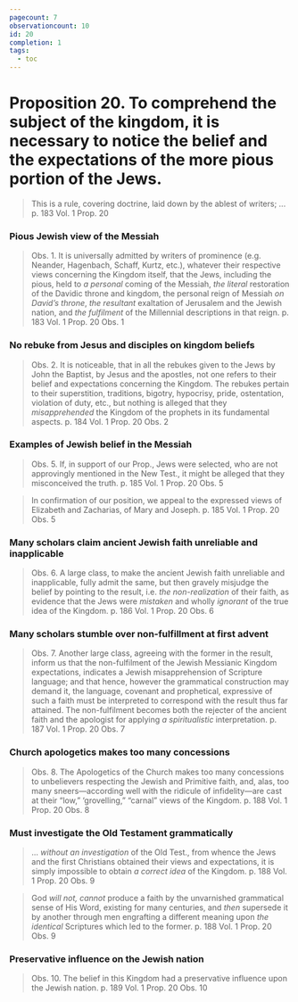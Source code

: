 ```yaml
---
pagecount: 7
observationcount: 10
id: 20
completion: 1
tags:
  - toc
---
```

# Proposition 20. To comprehend the subject of the kingdom, it is necessary to notice the belief and the expectations of the more pious portion of the Jews.

>This is a rule, covering doctrine, laid down by the ablest of writers; ...
>p. 183 Vol. 1 Prop. 20
### Pious Jewish view of the Messiah
>Obs. 1. It is universally admitted by writers of prominence (e.g. Neander, Hagenbach, Schaff, Kurtz, etc.), whatever their respective views concerning the Kingdom itself, that the Jews, including the pious, held to *a personal* coming of the Messiah, *the literal* restoration of the Davidic throne and kingdom, the personal reign of Messiah *on David’s throne*, *the resultant* exaltation of Jerusalem and the Jewish nation, and *the fulfilment* of the Millennial descriptions in that reign.
>p. 183 Vol. 1 Prop. 20 Obs. 1
### No rebuke from Jesus and disciples on kingdom beliefs
>Obs. 2. It is noticeable, that in all the rebukes given to the Jews by John the Baptist, by Jesus and the apostles, not one refers to their belief and expectations concerning the Kingdom. The rebukes pertain to their superstition, traditions, bigotry, hypocrisy, pride, ostentation, violation of duty, etc., but nothing is alleged that they *misapprehended* the Kingdom of the prophets in its fundamental aspects.
>p. 184 Vol. 1 Prop. 20 Obs. 2
### Examples of Jewish belief in the Messiah
>Obs. 5. If, in support of our Prop., Jews were selected, who are not approvingly mentioned in the New Test., it might be alleged that they misconceived the truth.
>p. 185 Vol. 1 Prop. 20 Obs. 5

>In confirmation of our position, we appeal to the expressed views of Elizabeth and Zacharias, of Mary and Joseph.
>p. 185 Vol. 1 Prop. 20 Obs. 5
### Many scholars claim ancient Jewish faith unreliable and inapplicable
>Obs. 6. A large class, to make the ancient Jewish faith unreliable and inapplicable, fully admit the same, but then gravely misjudge the belief by pointing to the result, i.e. *the non-realization* of their faith, as evidence that the Jews were *mistaken* and wholly *ignorant* of the true idea of the Kingdom.
>p. 186 Vol. 1 Prop. 20 Obs. 6
### Many scholars stumble over non-fulfillment at first advent
>Obs. 7. Another large class, agreeing with the former in the result, inform us that the non-fulfilment of the Jewish Messianic Kingdom expectations, indicates a Jewish misapprehension of Scripture language; and that hence, however the grammatical construction may demand it, the language, covenant and prophetical, expressive of such a faith must be interpreted to correspond with the result thus far attained. The non-fulfilment becomes both the rejecter of the ancient faith and the apologist for applying *a spiritualistic* interpretation.
>p. 187 Vol. 1 Prop. 20 Obs. 7
### Church apologetics makes too many concessions
>Obs. 8. The Apologetics of the Church makes too many concessions to unbelievers respecting the Jewish and Primitive faith, and, alas, too many sneers—according well with the ridicule of infidelity—are cast at their “low,” ‘grovelling,” “carnal” views of the Kingdom.
>p. 188 Vol. 1 Prop. 20 Obs. 8
### Must investigate the Old Testament grammatically
>... *without an investigation* of the Old Test., from whence the Jews and the first Christians obtained their views and expectations, it is simply impossible to obtain *a correct idea* of the Kingdom.
>p. 188 Vol. 1 Prop. 20 Obs. 9

>God *will not, cannot* produce a faith by the unvarnished grammatical sense of His Word, existing for many centuries, and *then* supersede it by another through men engrafting a different meaning upon *the identical* Scriptures which led to the former.
>p. 188 Vol. 1 Prop. 20 Obs. 9
### Preservative influence on the Jewish nation
>Obs. 10. The belief in this Kingdom had a preservative influence upon the Jewish nation.
>p. 189 Vol. 1 Prop. 20 Obs. 10
